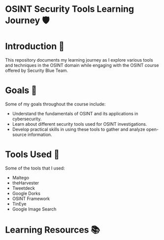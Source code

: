 # OSINT Security Tools Learning Journey 🛡️
# Introduction 🚀
This repository documents my learning journey as I explore various tools and techniques in the OSINT domain while engaging with the OSINT course offered by Security Blue Team.

# Goals 🎯
Some of my goals throughout the course include:
- Understand the fundamentals of OSINT and its applications in cybersecurity.
- Learn about different security tools used for OSINT investigations.
- Develop practical skills in using these tools to gather and analyze open-source information.

# Tools Used 🔧
Some of the tools that I used:
- Maltego 
- theHarvester 
- Tweetdeck 
- Google Dorks 
- OSINT Framework
- TinEye
- Google Image Search
  
# Learning Resources 📚


